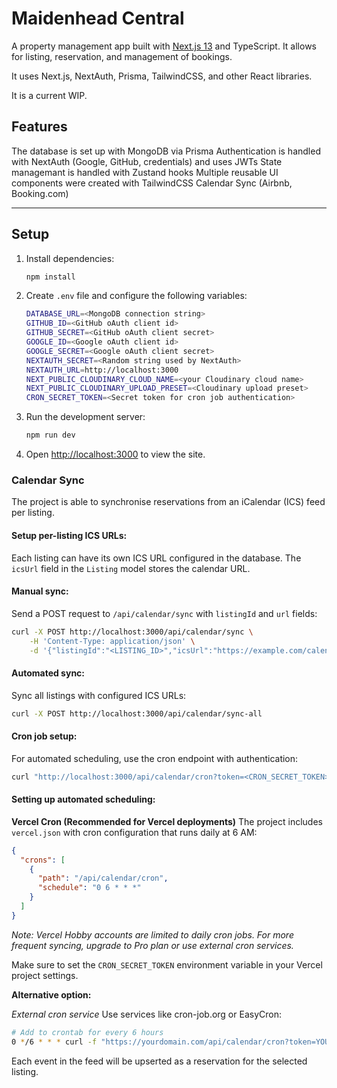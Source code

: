 # Maidenhead Central

A property management app built with [Next.js 13](https://nextjs.org) and TypeScript. It allows for listing, reservation, and management of bookings.

It uses Next.js, NextAuth, Prisma, TailwindCSS, and other React libraries.

It is a current WIP.
## Features

The database is set up with MongoDB via Prisma
Authentication is handled with NextAuth (Google, GitHub, credentials) and uses JWTs
State managemant is handled with Zustand hooks
Multiple reusable UI components were created with TailwindCSS
Calendar Sync (Airbnb, Booking.com)

---

## Setup
1. Install dependencies:
    ```bash
    npm install
    ```
2. Create `.env` file and configure the following variables:
    ```bash
    DATABASE_URL=<MongoDB connection string>
    GITHUB_ID=<GitHub oAuth client id>
    GITHUB_SECRET=<GitHub oAuth client secret>
    GOOGLE_ID=<Google oAuth client id>
    GOOGLE_SECRET=<Google oAuth client secret>
    NEXTAUTH_SECRET=<Random string used by NextAuth>
    NEXTAUTH_URL=http://localhost:3000
    NEXT_PUBLIC_CLOUDINARY_CLOUD_NAME=<your Cloudinary cloud name>
    NEXT_PUBLIC_CLOUDINARY_UPLOAD_PRESET=<Cloudinary upload preset>
    CRON_SECRET_TOKEN=<Secret token for cron job authentication>
    ```
3. Run the development server:
    ```bash
    npm run dev
    ```
4. Open [http://localhost:3000](http://localhost:3000) to view the site.
### Calendar Sync

The project is able to synchronise reservations from an iCalendar (ICS) feed per listing.

#### Setup per-listing ICS URLs:
Each listing can have its own ICS URL configured in the database. The `icsUrl` field in the `Listing` model stores the calendar URL.

#### Manual sync:
Send a POST request to `/api/calendar/sync` with `listingId` and `url` fields:

```bash
curl -X POST http://localhost:3000/api/calendar/sync \
    -H 'Content-Type: application/json' \
    -d '{"listingId":"<LISTING_ID>","icsUrl":"https://example.com/calendar.ics"}'
```

#### Automated sync:
Sync all listings with configured ICS URLs:

```bash
curl -X POST http://localhost:3000/api/calendar/sync-all
```

#### Cron job setup:
For automated scheduling, use the cron endpoint with authentication:

```bash
curl "http://localhost:3000/api/calendar/cron?token=<CRON_SECRET_TOKEN>"
```

#### Setting up automated scheduling:

**Vercel Cron (Recommended for Vercel deployments)**
The project includes `vercel.json` with cron configuration that runs daily at 6 AM:

```json
{
  "crons": [
    {
      "path": "/api/calendar/cron", 
      "schedule": "0 6 * * *"
    }
  ]
}
```

*Note: Vercel Hobby accounts are limited to daily cron jobs. For more frequent syncing, upgrade to Pro plan or use external cron services.*

Make sure to set the `CRON_SECRET_TOKEN` environment variable in your Vercel project settings.

**Alternative option:**

*External cron service*
Use services like cron-job.org or EasyCron:

```bash
# Add to crontab for every 6 hours
0 */6 * * * curl -f "https://yourdomain.com/api/calendar/cron?token=YOUR_SECRET_TOKEN"
```

Each event in the feed will be upserted as a reservation for the selected listing.
